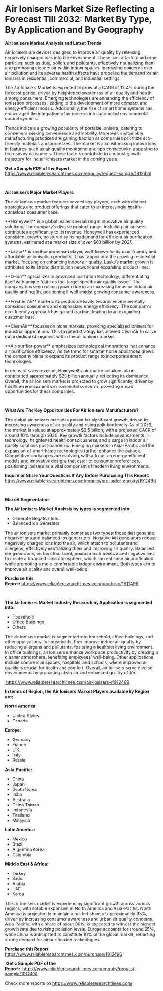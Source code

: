 <p><h1>Air Ionisers Market Size Reflecting a Forecast Till 2032: Market By Type, By Application and By Geography</h1></p><p><strong>Air Ionisers Market Analysis and Latest Trends</strong></p>
<p><p>Air ionisers are devices designed to improve air quality by releasing negatively charged ions into the environment. These ions attach to airborne particles, such as dust, pollen, and pollutants, effectively neutralizing them and promoting cleaner air within indoor spaces. Increasing concerns over air pollution and its adverse health effects have propelled the demand for air ionisers in residential, commercial, and industrial settings.</p><p>The Air Ionisers Market is expected to grow at a CAGR of 12.4% during the forecast period, driven by heightened awareness of air quality and health among consumers. Emerging technologies are enhancing the efficiency of ionisation processes, leading to the development of more compact and energy-efficient models. Additionally, the rise of smart home systems has encouraged the integration of air ionisers into automated environmental control systems.</p><p>Trends indicate a growing popularity of portable ionisers, catering to consumers seeking convenience and mobility. Moreover, sustainable manufacturing practices are gaining traction as companies prioritize eco-friendly materials and processes. The market is also witnessing innovations in features, such as air quality monitoring and app connectivity, appealing to tech-savvy consumers. These factors contribute to a robust growth trajectory for the air ionisers market in the coming years.</p></p>
<p><strong>Get a Sample PDF of the Report:&nbsp;</strong> <a href="https://www.reliableresearchtimes.com/enquiry/request-sample/1912496?utm_campaign=2752&utm_medium=2&utm_source=Github&utm_content=ia&utm_term=22022025&utm_id=air-ionisers">https://www.reliableresearchtimes.com/enquiry/request-sample/1912496</a></p>
<p>&nbsp;</p>
<p><strong>Air Ionisers Major Market Players</strong></p>
<p><p>The air ionisers market features several key players, each with distinct strategies and product offerings that cater to an increasingly health-conscious consumer base.</p><p>**Honeywell** is a global leader specializing in innovative air quality solutions. The company’s diverse product range, including air ionisers, contributes significantly to its revenue. Honeywell has experienced consistent growth, bolstered by rising demand for efficient air purification systems, estimated at a market size of over $60 billion by 2027.</p><p>**Lasko** is another prominent player, well-known for its user-friendly and affordable air ionisation products. It has tapped into the growing residential market, focusing on enhancing indoor air quality. Lasko’s market growth is attributed to its strong distribution network and expanding product lines.</p><p>**O-Ion** specializes in advanced ionization technology, differentiating itself with unique features that target specific air quality issues. The company has seen robust growth due to an increasing focus on indoor air quality and health, positioning it well amidst growing consumer awareness.</p><p>**Fresher Air** markets its products heavily towards environmentally conscious consumers and emphasizes energy efficiency. The company’s eco-friendly approach has gained traction, leading to an expanding customer base.</p><p>**CleanAir** focuses on niche markets, providing specialized ionisers for industrial applications. This targeted strategy has allowed CleanAir to carve out a dedicated segment within the air ionisers market.</p><p>**Air-purifier-power** emphasizes technological innovations that enhance air purification efficiency. As the trend for smarter home appliances grows, the company plans to expand its product range to incorporate smart technologies.</p><p>In terms of sales revenue, Honeywell's air quality solutions alone contributed approximately $20 billion annually, reflecting its dominance. Overall, the air ionisers market is projected to grow significantly, driven by health awareness and environmental concerns, providing ample opportunities for these companies.</p></p>
<p>&nbsp;</p>
<p><strong>What Are The Key Opportunities For Air Ionisers Manufacturers?</strong></p>
<p><p>The global air ionizers market is poised for significant growth, driven by increasing awareness of air quality and rising pollution levels. As of 2023, the market is valued at approximately $2.5 billion, with a projected CAGR of around 10% through 2030. Key growth factors include advancements in technology, heightened health consciousness, and a surge in indoor air quality solutions post-pandemic. Emerging markets in Asia-Pacific and the expansion of smart home technologies further enhance the outlook. Competitive landscapes are evolving, with a focus on energy-efficient models and innovative designs that cater to consumer preferences, positioning ionizers as a vital component of modern living environments.</p></p>
<p><strong>Inquire or Share Your Questions If Any Before Purchasing This Report:</strong> <a href="https://www.reliableresearchtimes.com/enquiry/pre-order-enquiry/1912496?utm_campaign=2752&utm_medium=2&utm_source=Github&utm_content=ia&utm_term=22022025&utm_id=air-ionisers">https://www.reliableresearchtimes.com/enquiry/pre-order-enquiry/1912496</a></p>
<p>&nbsp;</p>
<p><strong>Market Segmentation</strong></p>
<p><strong>The Air Ionisers Market Analysis by types is segmented into:</strong></p>
<p><ul><li>Generate Negative Ions</li><li>Balanced Ion Generator</li></ul></p>
<p><p>The air ionisers market primarily comprises two types: those that generate negative ions and balanced ion generators. Negative ion generators release negatively charged ions into the air, which attach to pollutants and allergens, effectively neutralizing them and improving air quality. Balanced ion generators, on the other hand, produce both positive and negative ions to create a balanced ionic atmosphere, which can enhance air purification while promoting a more comfortable indoor environment. Both types aim to improve air quality and overall well-being.</p></p>
<p><strong>Purchase this Report:&nbsp;</strong><a href="https://www.reliableresearchtimes.com/purchase/1912496?utm_campaign=2752&utm_medium=2&utm_source=Github&utm_content=ia&utm_term=22022025&utm_id=air-ionisers">https://www.reliableresearchtimes.com/purchase/1912496</a></p>
<p>&nbsp;</p>
<p><strong>The Air Ionisers Market Industry Research by Application is segmented into:</strong></p>
<p><ul><li>Household</li><li>Office Buildings</li><li>Others</li></ul></p>
<p><p>The air ionisers market is segmented into household, office buildings, and other applications. In households, they improve indoor air quality by reducing allergens and pollutants, fostering a healthier living environment. In office buildings, air ionisers enhance workplace productivity by creating a cleaner atmosphere, benefiting employees' well-being. Other applications include commercial spaces, hospitals, and schools, where improved air quality is crucial for health and comfort. Overall, air ionisers serve diverse environments by promoting clean air and enhanced quality of life.</p></p>
<p><a href="https://www.reliableresearchtimes.com/air-ionisers-r1912496?utm_campaign=2752&utm_medium=2&utm_source=Github&utm_content=ia&utm_term=22022025&utm_id=air-ionisers">&nbsp;https://www.reliableresearchtimes.com/air-ionisers-r1912496</a></p>
<p><strong>In terms of Region, the Air Ionisers Market Players available by Region are:</strong></p>
<p>
    <p> <strong> North America: </strong>
        <ul>
            <li>United States</li>
            <li>Canada</li>
        </ul>
        </p> 
    <p> <strong> Europe: </strong>
        <ul>
            <li>Germany</li>
            <li>France</li>
            <li>U.K.</li>
            <li>Italy</li>
            <li>Russia</li>
        </ul>
        </p> 
    <p> <strong> Asia-Pacific: </strong>
        <ul>
            <li>China</li>
            <li>Japan</li>
            <li>South Korea</li>
            <li>India</li>
            <li>Australia</li>
            <li>China Taiwan</li>
            <li>Indonesia</li>
            <li>Thailand</li>
            <li>Malaysia</li>
        </ul>
        </p> 
    <p> <strong> Latin America: </strong>
        <ul>
            <li>Mexico</li>
            <li>Brazil</li>
            <li>Argentina Korea</li>
            <li>Colombia</li>
        </ul>
        </p> 
    <p> <strong> Middle East & Africa: </strong>
        <ul>
            <li>Turkey</li>
            <li>Saudi</li>
            <li>Arabia</li>
            <li>UAE</li>
            <li>Korea</li>
        </ul>
    </p>
    </p>
<p><p>The air ionisers market is experiencing significant growth across various regions, with notable expansion in North America and Asia-Pacific. North America is projected to maintain a market share of approximately 35%, driven by increasing consumer awareness and urban air quality concerns. Asia-Pacific, with a share of about 30%, is expected to witness the highest growth rate due to rising pollution levels. Europe accounts for around 25%, while China is anticipated to constitute 10% of the global market, reflecting strong demand for air purification technologies.</p></p>
<p><strong>Purchase this Report: </strong><a href="https://www.reliableresearchtimes.com/purchase/1912496?utm_campaign=2752&utm_medium=2&utm_source=Github&utm_content=ia&utm_term=22022025&utm_id=air-ionisers">https://www.reliableresearchtimes.com/purchase/1912496</a></p>
<p>&nbsp;<strong>Get a Sample PDF of the Report:&nbsp;&nbsp;</strong><a href="https://www.reliableresearchtimes.com/enquiry/request-sample/1912496?utm_campaign=2752&utm_medium=2&utm_source=Github&utm_content=ia&utm_term=22022025&utm_id=air-ionisers">https://www.reliableresearchtimes.com/enquiry/request-sample/1912496</a></p>
<p><strong></strong></p>
<p>Check more reports on <a href="https://www.reliableresearchtimes.com/?utm_campaign=2752&utm_medium=2&utm_source=Github&utm_content=ia&utm_term=22022025&utm_id=air-ionisers">https://www.reliableresearchtimes.com/</a></p>